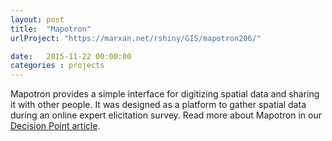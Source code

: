 ```yaml
---
layout: post
title:  "Mapotron"
urlProject: "https://marxan.net/rshiny/GIS/mapotron206/"

date:   2015-11-22 00:00:00
categories : projects
---
```


Mapotron provides a simple interface for digitizing spatial data and sharing it with other people. It was designed as a platform to gather spatial data during an online expert elicitation survey. Read more about Mapotron in our [Decision Point article](http://decision-point.com.au/article/welcome-to-the-mapotron).